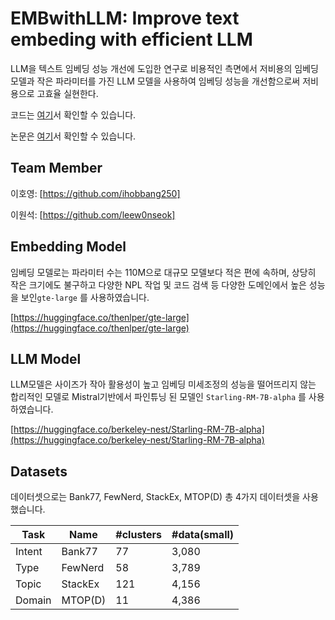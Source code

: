 # EMBwithLLM: Improve text embeding with efficient LLM

LLM을 텍스트 임베딩 성능 개선에 도입한 연구로 비용적인 측면에서 저비용의 임베딩 모델과 작은 파라미터를 가진 LLM 모델을 사용하여 임베딩 성능을 개선함으로써 저비용으로 고효율 실현한다.

코드는 [여기](https://github.com/EMBwithLLM/EMBwithLLM)서 확인할 수 있습니다.

논문은 [여기](#)서 확인할 수 있습니다.

## Team Member

이호영: [https://github.com/ihobbang250]

이원석: [https://github.com/leew0nseok] 


## Embedding Model


임베딩 모델로는 파라미터 수는 110M으로 대규모 모델보다 적은 편에 속하며, 상당히 작은 크기에도 불구하고 다양한 NPL 작업 및 코드 검색 등 다양한 도메인에서 높은 성능을 보인`gte-large` 를 사용하였습니다.

 [https://huggingface.co/thenlper/gte-large](https://huggingface.co/thenlper/gte-large)

## LLM Model


LLM모델은 사이즈가 작아 활용성이 높고 임베딩 미세조정의 성능을 떨어뜨리지 않는 합리적인 모델로 Mistral기반에서 파인튜닝 된 모델인 `Starling-RM-7B-alpha` 를 사용하였습니다.

[https://huggingface.co/berkeley-nest/Starling-RM-7B-alpha](https://huggingface.co/berkeley-nest/Starling-RM-7B-alpha)

## Datasets

데이터셋으로는 Bank77, FewNerd, StackEx, MTOP(D) 총 4가지 데이터셋을 사용했습니다.

| Task | Name | #clusters | #data(small) |
| --- | --- | --- | --- |
| Intent | Bank77 | 77 | 3,080 |
| Type | FewNerd | 58 | 3,789 |
| Topic | StackEx | 121 | 4,156 |
| Domain | MTOP(D) | 11 | 4,386 |
